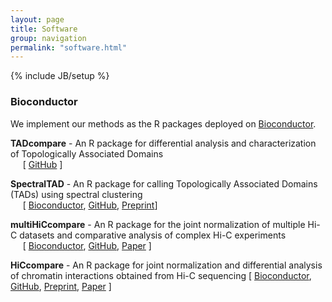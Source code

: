 ```yaml
---
layout: page
title: Software
group: navigation
permalink: "software.html"
---
```

{% include JB/setup %}

### Bioconductor

We implement our methods as the R packages deployed on [Bioconductor](http://www.bioconductor.org).

**TADcompare** - An R package for differential analysis and characterization of Topologically Associated Domains
<br>&nbsp;&nbsp;&nbsp;&nbsp;&nbsp;[ [GitHub](https://github.com/dozmorovlab/TADCompare) ]

**SpectralTAD** - An R package for calling Topologically Associated Domains (TADs) using spectral clustering
<br>&nbsp;&nbsp;&nbsp;&nbsp;&nbsp;[ [Bioconductor](https://bioconductor.org/packages/devel/bioc/html/SpectralTAD.html),  [GitHub](https://github.com/dozmorovlab/SpectralTAD), [Preprint](https://www.biorxiv.org/content/10.1101/549170v3)]

**multiHiCcompare** - An R package for the joint normalization of multiple Hi-C datasets and comparative analysis of complex Hi-C experiments
<br>&nbsp;&nbsp;&nbsp;&nbsp;&nbsp;[ [Bioconductor](https://bioconductor.org/packages/devel/bioc/html/multiHiCcompare.html), [GitHub](https://github.com/dozmorovlab/multHiCcompare), [Paper](http://www.ncbi.nlm.nih.gov/pubmed/30668639) ]

**HiCcompare** - An R package for joint normalization and differential analysis of chromatin interactions obtained from Hi-C sequencing
[ [Bioconductor](https://bioconductor.org/packages/devel/bioc/html/HiCcompare.html), [GitHub](https://github.com/dozmorovlab/HiCcompare), [Preprint](https://www.biorxiv.org/content/10.1101/147850v2), [Paper](http://www.ncbi.nlm.nih.gov/pubmed/30064362) ]

<!--
HMP2data	An R package for data access from the integrative Human Microbiome data portal	https://github.com/dozmorovlab/HMP2Data
https://bioconductor.org/packages/devel/
data/experiment/html/HMP2Data.html 

# Non Bioconductor

GenomeRunner	A web server and a standalone tool for enrichment analysis of genomic regions in epigenomic annotations. PMID: 27153607 and PMID: 22155868.
http://integrativegenomics.org/
https://sourceforge.net/p/genomerunner 

lrcde	An R package for cell type-specific deconvolution and differential gene expression analysis. PMID: 27766949
https://github.com/mdozmorov/lrcde.dev 
-->


